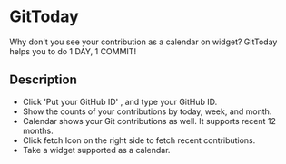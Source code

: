 # GitToday

Why don't you see your contribution as a calendar on widget?
GitToday helps you to do 1 DAY, 1 COMMIT!



## Description
- Click 'Put your GitHub ID' , and type your GitHub ID.
- Show the counts of your contributions by today, week, and month. 
- Calendar shows your Git contributions as well. It supports recent 12 months.
- Click fetch Icon on the right side to fetch recent contributions.
- Take a widget supported as a calendar.